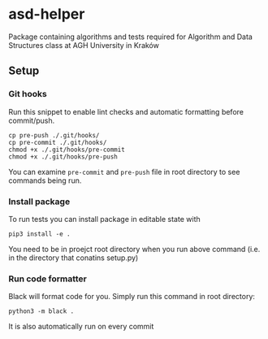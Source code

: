 # asd-helper
Package containing algorithms and tests required for Algorithm and Data Structures class at AGH University in Kraków


## Setup
### Git hooks
Run this snippet to enable lint checks and automatic formatting before commit/push.
```
cp pre-push ./.git/hooks/
cp pre-commit ./.git/hooks/
chmod +x ./.git/hooks/pre-commit
chmod +x ./.git/hooks/pre-push
```
You can examine `pre-commit` and `pre-push` file in root directory to see commands being run.

### Install package
To run tests you can install package in editable state with
```
pip3 install -e .

```
You need to be in proejct root directory when you run above command (i.e. in the directory that conatins setup.py)

### Run code formatter
Black will format code for you. Simply run this command in root directory:
```
python3 -m black .
```
It is also automatically run on every commit
